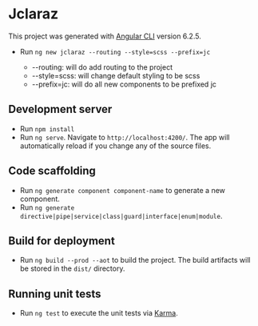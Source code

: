 # Jclaraz

This project was generated with [Angular CLI](https://github.com/angular/angular-cli) version 6.2.5.

* Run `ng new jclaraz --routing --style=scss --prefix=jc`

  * --routing: will do add routing to the project
  * --style=scss: will change default styling to be scss
  * --prefix=jc: will do all new components to be prefixed jc

## Development server

* Run `npm install`
* Run `ng serve`. Navigate to `http://localhost:4200/`. The app will automatically reload if you change any of the source files.

## Code scaffolding

* Run `ng generate component component-name` to generate a new component. 
* Run `ng generate directive|pipe|service|class|guard|interface|enum|module`.

## Build for deployment

* Run `ng build --prod --aot` to build the project. The build artifacts will be stored in the `dist/` directory.

## Running unit tests

* Run `ng test` to execute the unit tests via [Karma](https://karma-runner.github.io).

